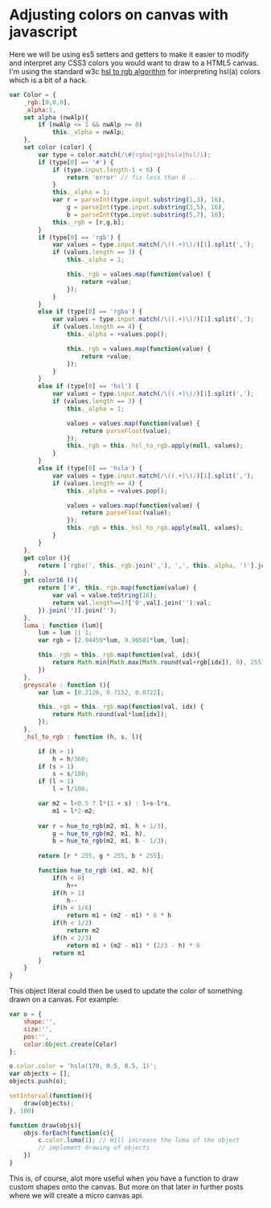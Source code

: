 Adjusting colors on canvas with javascript
==========================================

Here we will be using es5 setters and getters to make it easier to modify and interpret any CSS3 colors you would want to draw to a HTML5 canvas. I'm using the standard w3c [hsl to rgb algorithm](http://www.w3.org/TR/2011/REC-css3-color-20110607/#hsl-color) for interpreting hsl(a) colors which is a bit of a hack.

```javascript
var Color = {
	_rgb:[0,0,0],
	_alpha:1,
	set alpha (nwAlp){
		if (nwAlp <= 1 && nwAlp >= 0)
			this._alpha = nwAlp;
	},
	set color (color) {
		var type = color.match(/\#|rgba|rgb|hsla|hsl/i);
		if (type[0] == '#') {
			if (type.input.length-1 < 6) {
				return 'error' // fix less than 6 ..
			}
			this._alpha = 1;
			var r = parseInt(type.input.substring(1,3), 16),
				g = parseInt(type.input.substring(3,5), 16), 
				b = parseInt(type.input.substring(5,7), 16);
			this._rgb = [r,g,b];
		}
		if (type[0] == 'rgb') {
			var values = type.input.match(/\((.+)\)/)[1].split(',');
			if (values.length == 3) {
				this._alpha = 1;

				this._rgb = values.map(function(value) {
					return +value;
				});
			}
		}
		else if (type[0] == 'rgba') {
			var values = type.input.match(/\((.+)\)/)[1].split(',');
			if (values.length == 4) {
				this._alpha = +values.pop();

				this._rgb = values.map(function(value) {
					return +value;
				});
			}
		}
		else if (type[0] == 'hsl') {
			var values = type.input.match(/\((.+)\)/)[1].split(',');
			if (values.length == 3) {
				this._alpha = 1;

				values = values.map(function(value) {
					return parseFloat(value);
				});
				this._rgb = this._hsl_to_rgb.apply(null, values);
			}
		}
		else if (type[0] == 'hsla') {
			var values = type.input.match(/\((.+)\)/)[1].split(',');
			if (values.length == 4) {
				this._alpha = +values.pop();

				values = values.map(function(value) {
					return parseFloat(value);
				});
				this._rgb = this._hsl_to_rgb.apply(null, values);
			}
		}
	},
	get color (){
		return ['rgba(', this._rgb.join(','), ',', this._alpha, ')'].join('');
	},
	get color16 (){
		return ['#', this._rgb.map(function(value) {
			var val = value.toString(16);
			return val.length==1?['0',val].join(''):val;
		}).join('')].join('');
	},
	luma : function (lum){
	    lum = lum || 1;
	    var rgb = [2.94459*lum, 9.90581*lum, lum];

		this._rgb = this._rgb.map(function(val, idx){
	        return Math.min(Math.max(Math.round(val+rgb[idx]), 0), 255);
	    })	  
	},
	greyscale : function (){
		var lum = [0.2126, 0.7152, 0.0722];

		this._rgb = this._rgb.map(function(val, idx) {
			return Math.round(val*lum[idx]);
		});
	},
	_hsl_to_rgb : function (h, s, l){

		if (h > 1)
			h = h/360;
		if (s > 1)
			s = s/100;
		if (l > 1)
			l = l/100;

		var m2 = l<0.5 ? l*(1 + s) : l+s-l*s, 
			m1 = l*2-m2;
		
		var r = hue_to_rgb(m2, m1, h + 1/3),
			g = hue_to_rgb(m2, m1, h),
			b = hue_to_rgb(m2, m1, h - 1/3);
		
		return [r * 255, g * 255, b * 255];

		function hue_to_rgb (m1, m2, h){
			if(h < 0) 
				h++
			if(h > 1) 
				h--
			if(h < 1/6) 
				return m1 + (m2 - m1) * 6 * h
			if(h < 1/2)
				return m2
			if(h < 2/3) 
				return m1 + (m2 - m1) * (2/3 - h) * 6
			return m1
		}
	}
}
```

This object literal could then be used to update the color of something drawn on a canvas. For example:

```javascript
var o = {
	shape:'',
	size:'',
	pos:'',
	color:Object.create(Color)
};

o.color.color = 'hsla(170, 0.5, 0.5, 1)';
var objects = [];
objects.push(o);

setInterval(function(){
	draw(objects);
}, 100)

function draw(objs){
	objs.forEach(function(c){
		c.color.luma(1); // Will increase the luma of the object
		// implement drawing of objects
	})
}
```

This is, of course, alot more useful when you have a function to draw custom shapes onto the canvas. But more on that later in further posts where we will create a micro canvas api.